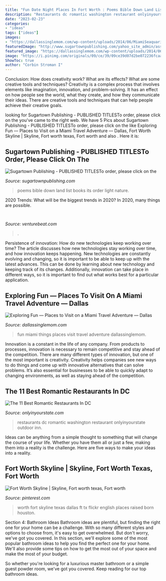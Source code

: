 ```yaml
---
title: "Fun Date Night Places In Fort Worth : Poems Bible Down Land List Books Its Order Light Nature"
description: "Restaurants dc romantic washington restaurant onlyinyourstate outdoor inn"
date: "2023-02-23"
categories:
- "ideas"
tags: ["ideas"]
images:
- "https://dallassinglemom.com/wp-content/uploads/2014/06/MiamiSeaquarium-GoldenDome.jpg"
featuredImage: "http://www.sugartownpublishing.com/yahoo_site_admin/assets/images/Mi_Tierra.133153032_std.jpg"
featured_image: "https://dallassinglemom.com/wp-content/uploads/2014/06/MiamiSeaquarium-GoldenDome.jpg"
image: "https://i.pinimg.com/originals/09/ce/39/09ce39d07d2be072236fcaa7a2d825c9.jpg"
ShowToc: true
author: "Corbin Stroman I"
---
```



Conclusion: How does creativity work? What are its effects? What are some creative tools and techniques?
Creativity is a complex process that involves elements like imagination, innovation, and problem-solving. It has an effect on how people see the world, what they create, and how they communicate their ideas. There are creative tools and techniques that can help people achieve their creative goals.

	

		
looking for Sugartown Publishing - PUBLISHED TITLESTo order, please click on the you've came to the right web. We have 5 Pics about Sugartown Publishing - PUBLISHED TITLESTo order, please click on the like Exploring Fun — Places to Visit on a Miami Travel Adventure — Dallas, Fort Worth Skyline | Skyline, Fort worth texas, Fort worth and also . Here it is:
		
    
## Sugartown Publishing - PUBLISHED TITLESTo Order, Please Click On The

<img loading=lazy src="http://www.sugartownpublishing.com/yahoo_site_admin/assets/images/Mi_Tierra.133153032_std.jpg" onerror="this.onerror=null;this.src='https://tse3.mm.bing.net/th?id=OIP._ZKtb1SApAGHacU9R1eQCAHaLG&amp;pid=15.1';" alt="Sugartown Publishing - PUBLISHED TITLESTo order, please click on the">

_Source: sugartownpublishing.com_

>poems bible down land list books its order light nature. 

	

2020 Trends: What will be the biggest trends in 2020?
In 2020, many things are possible.

    
## 

<img loading=lazy src="https://venturebeat.com/wp-content/uploads/2018/01/zac41361_rgb.jpg?w=800" onerror="this.onerror=null;this.src='https://tse4.mm.bing.net/th?id=OIP.J2ZubWp3pAFTO0RZTCCAuQHaE7&amp;pid=15.1';" alt="">

_Source: venturebeat.com_

>. 

	

Persistence of innovation: How do new technologies keep working over time?
The article discusses how new technologies stay working over time, and how innovation keeps happening. New technologies are constantly evolving and changing, so it is important to be able to keep up with the latest advances. This can be done by learning about new technology and keeping track of its changes. Additionally, innovation can take place in different ways, so it is important to find out what works best for a particular application.

    
## Exploring Fun — Places To Visit On A Miami Travel Adventure — Dallas

<img loading=lazy src="https://dallassinglemom.com/wp-content/uploads/2014/06/MiamiSeaquarium-GoldenDome.jpg" onerror="this.onerror=null;this.src='https://tse3.mm.bing.net/th?id=OIP.Ux_OkJoZIp-2rC3xB-UdowHaFj&amp;pid=15.1';" alt="Exploring Fun — Places to Visit on a Miami Travel Adventure — Dallas">

_Source: dallassinglemom.com_

>fun miami things places visit travel adventure dallassinglemom. 

	

Innovation is a constant in the life of any company. From products to processes, innovation is necessary to remain competitive and stay ahead of the competition. There are many different types of innovation, but one of the most important is creativity. Creativity helps companies see new ways to do things and come up with innovative alternatives that can solve problems. It’s also essential for businesses to be able to quickly adapt to changing environments, as well as staying ahead of the competition.

    
## The 11 Best Romantic Restaurants In DC

<img loading=lazy src="http://cdn.onlyinyourstate.com/wp-content/uploads/2017/12/tabard1.jpg" onerror="this.onerror=null;this.src='https://tse2.mm.bing.net/th?id=OIP.mTeCqBftAYno3BFKNGmRyQHaE2&amp;pid=15.1';" alt="The 11 Best Romantic Restaurants In DC">

_Source: onlyinyourstate.com_

>restaurants dc romantic washington restaurant onlyinyourstate outdoor inn. 

	

Ideas can be anything from a simple thought to something that will change the course of your life. Whether you have them all or just a few, making them into a reality is the challenge. Here are five ways to make your ideas into a reality.

    
## Fort Worth Skyline | Skyline, Fort Worth Texas, Fort Worth

<img loading=lazy src="https://i.pinimg.com/originals/09/ce/39/09ce39d07d2be072236fcaa7a2d825c9.jpg" onerror="this.onerror=null;this.src='https://tse4.mm.bing.net/th?id=OIP.1AkRP5tgL3iKENBCFH3TbAHaE6&amp;pid=15.1';" alt="Fort Worth Skyline | Skyline, Fort worth texas, Fort worth">

_Source: pinterest.com_

>worth fort skyline texas dallas ft tx flickr english places raised born houston. 

	

Section 4: Bathroom Ideas
Bathroom ideas are plentiful, but finding the right one for your home can be a challenge. With so many different styles and options to choose from, it's easy to get overwhelmed. But don't worry, we've got you covered.
In this section, we'll explore some of the most popular bathroom ideas to help you find the perfect one for your home. We'll also provide some tips on how to get the most out of your space and make the most of your budget.

So whether you're looking for a luxurious master bathroom or a simple guest powder room, we've got you covered. Keep reading for our top bathroom ideas.

